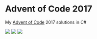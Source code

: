 # Advent of Code 2017

My [Advent of Code](https://adventofcode.com/2017) 2017 solutions in C#

![](https://img.shields.io/badge/day%20📅-1-blue) ![](https://img.shields.io/badge/stars%20⭐-0-yellow) ![](https://img.shields.io/badge/days%20completed-0-red)	
